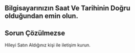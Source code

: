 ## Bilgisayarınızın Saat Ve Tarihinin Doğru olduğundan emin olun.

## Sorun Çözülmezse 
Hileyi Satın Aldığınız kişi ile iletişim kurun.

